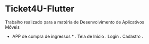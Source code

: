# Ticket4U-Flutter
Trabalho realizado para a matéria de Desenvolvimento de Aplicativos Móveis
* APP de compra de ingressos *
 . Tela de Início
 . Login
 . Cadastro
 . 
